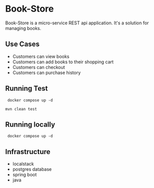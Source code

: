 # Book-Store
Book-Store is a micro-service REST api application. It's a solution for managing books.

## Use Cases
* Customers can view books
* Customers can add books to their shopping cart
* Customers can checkout
* Customers can purchase history



## Running Test

``` docker compose up -d```

```mvn clean test```


## Running locally 
``` docker compose up -d```


## Infrastructure
- localstack
- postgres database
- spring boot
- java